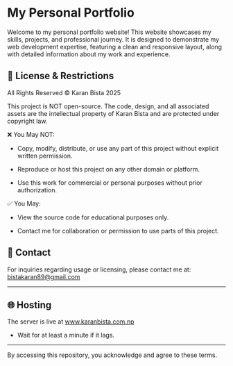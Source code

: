 # My Personal Portfolio

Welcome to my personal portfolio website! This website showcases my skills, projects, and professional journey. It is designed to demonstrate my web development expertise, featuring a clean and responsive layout, along with detailed information about my work and experience.

## 🚨 License & Restrictions

All Rights Reserved © Karan Bista 2025

This project is NOT open-source. The code, design, and all associated assets are the intellectual property of Karan Bista and are protected under copyright law.

❌ You May NOT:

- Copy, modify, distribute, or use any part of this project without explicit written permission.

- Reproduce or host this project on any other domain or platform.

- Use this work for commercial or personal purposes without prior authorization.

✅ You May:

- View the source code for educational purposes only.

- Contact me for collaboration or permission to use parts of this project.

## 📩 Contact

For inquiries regarding usage or licensing, please contact me at: bistakaran89@gmail.com

<hr>

## 🌐 Hosting
The server is live at www.karanbista.com.np
- Wait for at least a minute if it lags.

<hr>

By accessing this repository, you acknowledge and agree to these terms.
